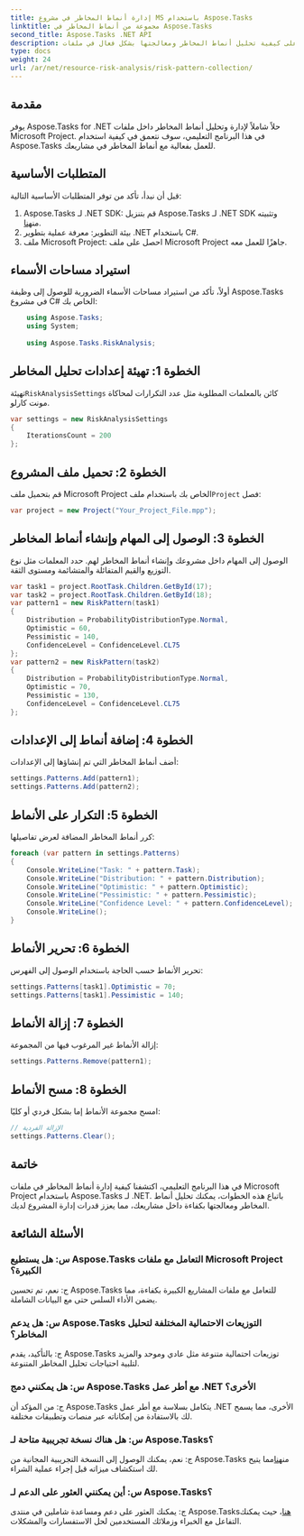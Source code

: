 ```yaml
---
title: إدارة أنماط المخاطر في مشروع MS باستخدام Aspose.Tasks
linktitle: مجموعة من أنماط المخاطر في Aspose.Tasks
second_title: Aspose.Tasks .NET API
description: تعرف على كيفية تحليل أنماط المخاطر ومعالجتها بشكل فعال في ملفات Microsoft Project باستخدام Aspose.Tasks لـ .NET.
type: docs
weight: 24
url: /ar/net/resource-risk-analysis/risk-pattern-collection/
---
```

## مقدمة
يوفر Aspose.Tasks for .NET حلاً شاملاً لإدارة وتحليل أنماط المخاطر داخل ملفات Microsoft Project. في هذا البرنامج التعليمي، سوف نتعمق في كيفية استخدام Aspose.Tasks للعمل بفعالية مع أنماط المخاطر في مشاريعك.
## المتطلبات الأساسية
قبل أن نبدأ، تأكد من توفر المتطلبات الأساسية التالية:
1.  Aspose.Tasks لـ .NET SDK: قم بتنزيل Aspose.Tasks لـ .NET SDK وتثبيته من[هنا](https://releases.aspose.com/tasks/net/).
2. بيئة التطوير: معرفة عملية بتطوير .NET باستخدام C#.
3. ملف Microsoft Project: احصل على ملف Microsoft Project جاهزًا للعمل معه.

## استيراد مساحات الأسماء
أولاً، تأكد من استيراد مساحات الأسماء الضرورية للوصول إلى وظيفة Aspose.Tasks في مشروع C# الخاص بك:
```csharp
    using Aspose.Tasks;
    using System;
    
    using Aspose.Tasks.RiskAnalysis;
```
## الخطوة 1: تهيئة إعدادات تحليل المخاطر
 تهيئة`RiskAnalysisSettings` كائن بالمعلمات المطلوبة مثل عدد التكرارات لمحاكاة مونت كارلو.
```csharp
var settings = new RiskAnalysisSettings
{
    IterationsCount = 200
};
```
## الخطوة 2: تحميل ملف المشروع
 قم بتحميل ملف Microsoft Project الخاص بك باستخدام ملف`Project` فصل:
```csharp
var project = new Project("Your_Project_File.mpp");
```
## الخطوة 3: الوصول إلى المهام وإنشاء أنماط المخاطر
الوصول إلى المهام داخل مشروعك وإنشاء أنماط المخاطر لهم. حدد المعلمات مثل نوع التوزيع والقيم المتفائلة والمتشائمة ومستوى الثقة.
```csharp
var task1 = project.RootTask.Children.GetById(17);
var task2 = project.RootTask.Children.GetById(18);
var pattern1 = new RiskPattern(task1)
{
    Distribution = ProbabilityDistributionType.Normal,
    Optimistic = 60,
    Pessimistic = 140,
    ConfidenceLevel = ConfidenceLevel.CL75
};
var pattern2 = new RiskPattern(task2)
{
    Distribution = ProbabilityDistributionType.Normal,
    Optimistic = 70,
    Pessimistic = 130,
    ConfidenceLevel = ConfidenceLevel.CL75
};
```
## الخطوة 4: إضافة أنماط إلى الإعدادات
أضف أنماط المخاطر التي تم إنشاؤها إلى الإعدادات:
```csharp
settings.Patterns.Add(pattern1);
settings.Patterns.Add(pattern2);
```
## الخطوة 5: التكرار على الأنماط
كرر أنماط المخاطر المضافة لعرض تفاصيلها:
```csharp
foreach (var pattern in settings.Patterns)
{
    Console.WriteLine("Task: " + pattern.Task);
    Console.WriteLine("Distribution: " + pattern.Distribution);
    Console.WriteLine("Optimistic: " + pattern.Optimistic);
    Console.WriteLine("Pessimistic: " + pattern.Pessimistic);
    Console.WriteLine("Confidence Level: " + pattern.ConfidenceLevel);
    Console.WriteLine();
}
```
## الخطوة 6: تحرير الأنماط
تحرير الأنماط حسب الحاجة باستخدام الوصول إلى الفهرس:
```csharp
settings.Patterns[task1].Optimistic = 70;
settings.Patterns[task1].Pessimistic = 140;
```
## الخطوة 7: إزالة الأنماط
إزالة الأنماط غير المرغوب فيها من المجموعة:
```csharp
settings.Patterns.Remove(pattern1);
```
## الخطوة 8: مسح الأنماط
امسح مجموعة الأنماط إما بشكل فردي أو كليًا:
```csharp
// الإزالة الفردية
settings.Patterns.Clear();
```

## خاتمة
في هذا البرنامج التعليمي، اكتشفنا كيفية إدارة أنماط المخاطر في ملفات Microsoft Project باستخدام Aspose.Tasks لـ .NET. باتباع هذه الخطوات، يمكنك تحليل أنماط المخاطر ومعالجتها بكفاءة داخل مشاريعك، مما يعزز قدرات إدارة المشروع لديك.
## الأسئلة الشائعة
### س: هل يستطيع Aspose.Tasks التعامل مع ملفات Microsoft Project الكبيرة؟
ج: نعم، تم تحسين Aspose.Tasks للتعامل مع ملفات المشاريع الكبيرة بكفاءة، مما يضمن الأداء السلس حتى مع البيانات الشاملة.
### س: هل يدعم Aspose.Tasks التوزيعات الاحتمالية المختلفة لتحليل المخاطر؟
ج: بالتأكيد، يقدم Aspose.Tasks توزيعات احتمالية متنوعة مثل عادي وموحد والمزيد لتلبية احتياجات تحليل المخاطر المتنوعة.
### س: هل يمكنني دمج Aspose.Tasks مع أطر عمل .NET الأخرى؟
ج: من المؤكد أن Aspose.Tasks يتكامل بسلاسة مع أطر عمل .NET الأخرى، مما يسمح لك بالاستفادة من إمكاناته عبر منصات وتطبيقات مختلفة.
### س: هل هناك نسخة تجريبية متاحة لـ Aspose.Tasks؟
 ج: نعم، يمكنك الوصول إلى النسخة التجريبية المجانية من Aspose.Tasks من[هنا](https://releases.aspose.com/)مما يتيح لك استكشاف ميزاته قبل إجراء عملية الشراء.
### س: أين يمكنني العثور على الدعم لـ Aspose.Tasks؟
 ج: يمكنك العثور على دعم ومساعدة شاملين في منتدى Aspose.Tasks[هنا](https://forum.aspose.com/c/tasks/15)، حيث يمكنك التفاعل مع الخبراء وزملائك المستخدمين لحل الاستفسارات والمشكلات.